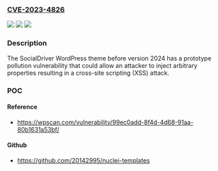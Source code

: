 ### [CVE-2023-4826](https://cve.mitre.org/cgi-bin/cvename.cgi?name=CVE-2023-4826)
![](https://img.shields.io/static/v1?label=Product&message=socialdriver&color=blue)
![](https://img.shields.io/static/v1?label=Version&message=0%3C%202024%20&color=brighgreen)
![](https://img.shields.io/static/v1?label=Vulnerability&message=CWE-79%20Cross-Site%20Scripting%20(XSS)&color=brighgreen)

### Description

The SocialDriver WordPress theme before version 2024 has a prototype pollution vulnerability that could allow an attacker to inject arbitrary properties resulting in a cross-site scripting (XSS) attack.

### POC

#### Reference
- https://wpscan.com/vulnerability/99ec0add-8f4d-4d68-91aa-80b1631a53bf/

#### Github
- https://github.com/20142995/nuclei-templates

